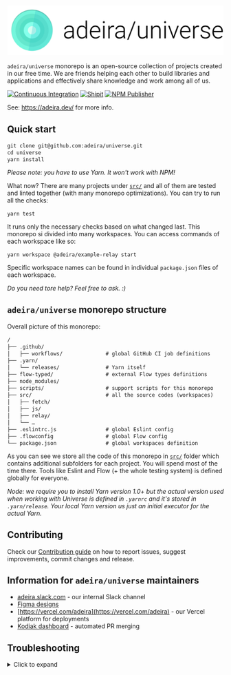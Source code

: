 [![Adeira logo](/src/adeira.dev/static/img/logo-banner.png)](https://adeira.dev/)

`adeira/universe` monorepo is an open-source collection of projects created in our free time. We are friends helping each other to build libraries and applications and effectively share knowledge and work among all of us.

[![Continuous Integration](https://github.com/adeira/universe/workflows/Continuous%20Integration/badge.svg)](https://github.com/adeira/universe/actions?query=workflow%3A%22Continuous+Integration%22) [![Shipit](https://github.com/adeira/universe/workflows/Shipit/badge.svg)](https://github.com/adeira/universe/actions?query=workflow%3AShipit) [![NPM Publisher](https://github.com/adeira/universe/workflows/NPM%20Publisher/badge.svg)](https://github.com/adeira/universe/actions?query=workflow%3A%22NPM+Publisher%22)

See: https://adeira.dev/ for more info.

## Quick start

```text
git clone git@github.com:adeira/universe.git
cd universe
yarn install
```

_Please note: you have to use Yarn. It won't work with NPM!_

What now? There are many projects under [`src/`](/src) and all of them are tested and linted together (with many monorepo optimizations). You can try to run all the checks:

```text
yarn test
```

It runs only the necessary checks based on what changed last. This monorepo si divided into many workspaces. You can access commands of each workspace like so:

```text
yarn workspace @adeira/example-relay start
```

Specific workspace names can be found in individual `package.json` files of each workspace.

_Do you need tore help? Feel free to ask. :)_

## `adeira/universe` monorepo structure

Overall picture of this monorepo:

```text
/
├── .github/
│   ├── workflows/              # global GitHub CI job definitions
├── .yarn/
│   └── releases/               # Yarn itself
├── flow-typed/                 # external Flow types definitions
├── node_modules/
├── scripts/                    # support scripts for this monorepo
├── src/                        # all the source codes (workspaces)
│   ├── fetch/
│   ├── js/
│   ├── relay/
│   └── …
├── .eslintrc.js                # global Eslint config
├── .flowconfig                 # global Flow config
└── package.json                # global workspaces definition
```

As you can see we store all the code of this monorepo in [`src/`](/src) folder which contains additional subfolders for each project. You will spend most of the time there. Tools like Eslint and Flow (+ the whole testing system) is defined globally for everyone.

_Node: we require you to install Yarn version 1.0+ but the actual version used when working with Universe is defined in `.yarnrc` and it's stored in `.yarn/release`. Your local Yarn version us just an initial executor for the actual Yarn._

## Contributing

Check our [Contribution guide](/.github/CONTRIBUTING.md) on how to report issues, suggest improvements, commit changes and release.

## Information for `adeira/universe` maintainers

- [adeira.slack.com](https://app.slack.com/) - our internal Slack channel
- [Figma designs](https://www.figma.com/file/bAVVTRg9w2vDJ1Hph82hky/Adeira)
- [https://vercel.com/adeira](https://vercel.com/adeira) - our Vercel platform for deployments
- [Kodiak dashboard](https://app.kodiakhq.com/) - automated PR merging

## Troubleshooting

<details>
<summary>Click to expand</summary>

Things go broken and sometimes it's difficult to understand what's going on. This section should help with these tricky problems. Please help us expand it as you go.

### When running tests

Problem (some unexpected Babel behavior which doesn't seem to be a code problem):

```text
TypeError: /adeira/universe/src/relay/.babelrc.js: Error while loading config - yield* (intermediate value)(intermediate value)(intermediate value)(intermediate value) is not iterable
```

```text
TypeError: [BABEL] /adeira/universe/src/sx/src/__tests__/StyleCollectorPseudoNode.test.js: (0 , _parser(...).parse) is not a function
```

Solution:

```text
yarn test-only --clearCache
```

You can also try to delete `node_modules/.cache/@babel/` folder.

</details>
